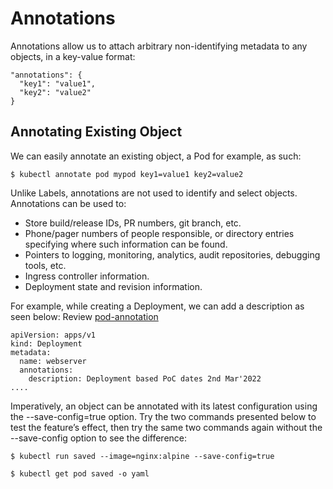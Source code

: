 # Annotations

Annotations allow us to attach arbitrary non-identifying metadata to any objects, in a key-value format:
```
"annotations": {
  "key1": "value1",
  "key2": "value2"
}
```

## Annotating Existing Object

We can easily annotate an existing object, a Pod for example, as such:

```
$ kubectl annotate pod mypod key1=value1 key2=value2
```

Unlike Labels, annotations are not used to identify and select objects. Annotations can be used to:

* Store build/release IDs, PR numbers, git branch, etc.
* Phone/pager numbers of people responsible, or directory entries specifying where such information can be found.
* Pointers to logging, monitoring, analytics, audit repositories, debugging tools, etc.
* Ingress controller information.
* Deployment state and revision information.


For example, while creating a Deployment, we can add a description as seen below:
Review [pod-annotation](./pod-annotation.yaml)
```
apiVersion: apps/v1
kind: Deployment
metadata:
  name: webserver
  annotations:
    description: Deployment based PoC dates 2nd Mar'2022
....
```

Imperatively, an object can be annotated with its latest configuration using the --save-config=true option. Try the two commands presented below to test the feature’s effect, then try the same two commands again without the --save-config option to see the difference:

```
$ kubectl run saved --image=nginx:alpine --save-config=true
```
```
$ kubectl get pod saved -o yaml
```